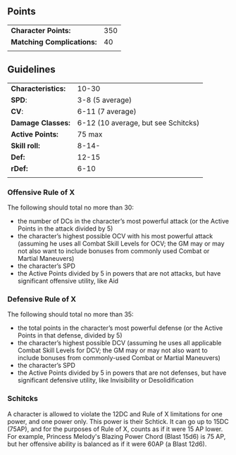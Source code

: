 ## Points
|||
|---|---|
|**Character Points:**|350|
|**Matching Complications:**|40|
||

## Guidelines
|||
|---|---|
|**Characteristics:**|10-30|
|**SPD**:|3-8 (5 average)|
|**CV**:|6-11 (7 average)|
|**Damage Classes:**|6-12 (10 average, but see Schitcks)|
|**Active Points:**|75 max|
|**Skill roll:**|8-14-|
|**Def:**|12-15|
|**rDef:**|6-10|
|||
### Offensive Rule of X
The following should total no more than 30:
* the number of DCs in the character’s most powerful attack (or the Active Points in the attack divided by 5)
* the character’s highest possible OCV with his most powerful attack (assuming he uses all Combat Skill Levels for OCV; the GM may or may not also want to include bonuses from commonly used Combat or Martial Maneuvers)
* the character’s SPD
* the Active Points divided by 5 in powers that are not attacks, but have significant offensive utility, like Aid

### Defensive Rule of X
The following should total no more than 35:
* the total points in the character’s most powerful defense (or the Active Points in that defense, divided by 5)
* the character’s highest possible DCV (assuming he uses all applicable Combat Skill Levels for DCV; the GM may or may not also want to include bonuses from commonly-used Combat or Martial Maneuvers)
* the character’s SPD
* the Active Points divided by 5 in powers that are not defenses, but have significant defensive utility, like Invisibility or Desolidification

### Schitcks
A character is allowed to violate the 12DC and Rule of X limitations for one power, and one power only. This power is their Schtick. It can go up to 15DC (75AP), and for the purposes of Rule of X, counts as if it were 15 AP lower. For example, Princess Melody's Blazing Power Chord (Blast 15d6) is 75 AP, but her offensive ability is balanced as if it were 60AP (a Blast 12d6).
